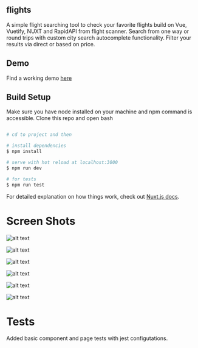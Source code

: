 ## flights
 A simple flight searching tool to check your favorite flights build on Vue, Vuetify, NUXT and RapidAPI from flight scanner. Search from one way or round trips with custom city search autocomplete functionality. Filter your results via direct or based on price.

## Demo

Find a working demo [here](https://mach-flight-scanner.firebaseapp.com/home)

## Build Setup
Make sure you have node installed on your machine and npm command is accessible. Clone this repo and open bash 

```bash

# cd to project and then 

# install dependencies
$ npm install

# serve with hot reload at localhost:3000
$ npm run dev

# for tests
$ npm run test
```

For detailed explanation on how things work, check out [Nuxt.js docs](https://nuxtjs.org).

# Screen Shots

![alt text](https://user-images.githubusercontent.com/17563392/97218870-b31cf800-17e2-11eb-8dbf-ee14d05c5b43.png?raw=true)

![alt text](https://user-images.githubusercontent.com/17563392/97219192-1575f880-17e3-11eb-9123-1057a891e305.png?raw=true)

![alt text](https://user-images.githubusercontent.com/17563392/97219363-5706a380-17e3-11eb-8d9e-6ada84570f3e.png?raw=true)

![alt text](https://user-images.githubusercontent.com/17563392/97219544-97662180-17e3-11eb-9a54-17cf59fa4813.png?raw=true)

![alt text](https://user-images.githubusercontent.com/17563392/97219821-ff1c6c80-17e3-11eb-90f5-6d5c371b8049.png?raw=true)

![alt text](https://user-images.githubusercontent.com/17563392/97219733-d3998200-17e3-11eb-9d8b-55ca400f5b13.png?raw=true)

# Tests

Added basic component and page tests with jest configutations. 





